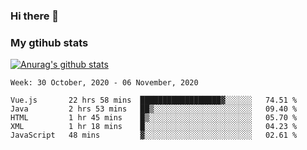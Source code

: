 ### Hi there 👋

### My gtihub stats

[![Anurag's github stats](https://github-readme-stats.vercel.app/api?username=gaozhidong)](https://github.com/gaozhidong/github-readme-stats)

<!--START_SECTION:waka-->
```text
Week: 30 October, 2020 - 06 November, 2020

Vue.js       22 hrs 58 mins  ██████████████████▓░░░░░░   74.51 % 
Java         2 hrs 53 mins   ██▒░░░░░░░░░░░░░░░░░░░░░░   09.40 % 
HTML         1 hr 45 mins    █▒░░░░░░░░░░░░░░░░░░░░░░░   05.70 % 
XML          1 hr 18 mins    █░░░░░░░░░░░░░░░░░░░░░░░░   04.23 % 
JavaScript   48 mins         ▓░░░░░░░░░░░░░░░░░░░░░░░░   02.61 % 
```
<!--END_SECTION:waka-->